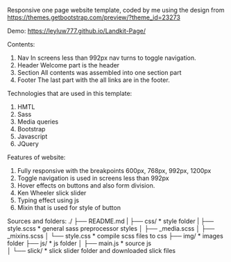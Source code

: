 Responsive one page website template, coded by me using the design from https://themes.getbootstrap.com/preview/?theme_id=23273

Demo: https://leyluw777.github.io/Landkit-Page/

Contents: 
1. Nav
In screens less than 992px nav turns to toggle navigation. 
2. Header 
Welcome part is the header
3. Section
All contents was assembled into one section part
4. Footer 
The last part with the all links are in the footer.


Technologies that are used in this template:
1. HMTL
2. Sass
3. Media queries
3. Bootstrap
4. Javascript
5. JQuery


Features of website:
1. Fully responsive with the breakpoints 600px, 768px, 992px, 1200px
2. Toggle navigation is used in screens less than 992px
3. Hover effects on buttons and also form division. 
4. Ken Wheeler slick slider
5. Typing effect using js 
6. Mixin that is used for style of button



Sources and folders:
./
├── README.md
|
├── css/                                * style folder
|   ├── style.scss                          * general sass preprocessor styles
│   ├── _media.scss
│   ├── _mixins.scss
│   └── style.css                           * compile scss files to css
├── img/                                * images folder
├── js/                                       * js folder
│   ├── main.js                                     * source js                                
│
└── slick/                                    * slick slider folder and downloaded slick files
